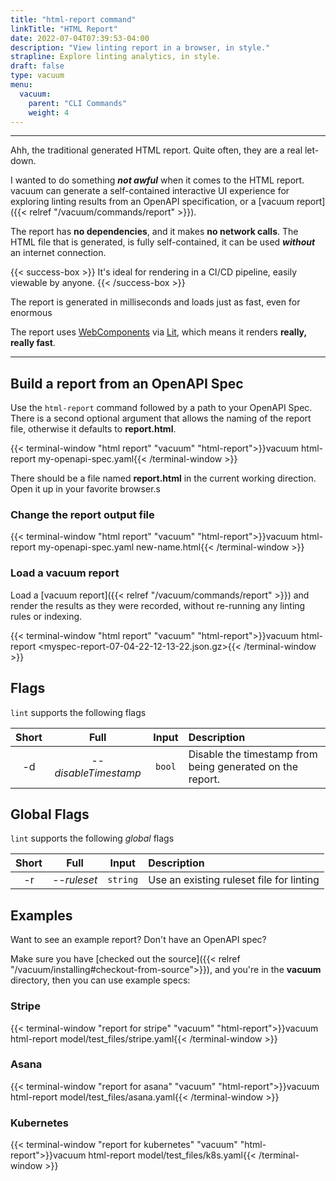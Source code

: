 ```yaml
---
title: "html-report command"
linkTitle: "HTML Report"
date: 2022-07-04T07:39:53-04:00
description: "View linting report in a browser, in style."
strapline: Explore linting analytics, in style.
draft: false
type: vacuum
menu:
  vacuum:
    parent: "CLI Commands"
    weight: 4
---
```


---

Ahh, the traditional generated HTML report. Quite often, they are a real let-down.

I wanted to do something **_not awful_** when it comes to the HTML report. vacuum can generate a self-contained
interactive UI experience for exploring linting results from an OpenAPI specification, or a 
[vacuum report]({{< relref "/vacuum/commands/report" >}}).

The report has **no dependencies**, and it makes **no network calls**. The HTML file that is generated, is fully 
self-contained, it can be used **_without_** an internet connection.


{{< success-box >}}
It's ideal for rendering in a CI/CD pipeline, easily viewable by anyone.
{{< /success-box >}}

The report is generated in milliseconds and loads just as fast, even for enormous 

The report uses [WebComponents](https://www.webcomponents.org/) via [Lit](https://lit.dev/), which means
it renders **really, really fast**.

---

## Build a report from an OpenAPI Spec

Use the `html-report` command followed by a path to your OpenAPI Spec. There is a second optional argument
that allows the naming of the report file, otherwise it defaults to **report.html**.

{{< terminal-window
"html report"
"vacuum"
"html-report">}}vacuum html-report my-openapi-spec.yaml{{< /terminal-window >}} 

There should be a file named **report.html** in the current working direction. Open it up in your favorite browser.s

### Change the report output file

{{< terminal-window
"html report"
"vacuum"
"html-report">}}vacuum html-report my-openapi-spec.yaml new-name.html{{< /terminal-window >}}

### Load a vacuum report

Load a [vacuum report]({{< relref "/vacuum/commands/report" >}}) and render the results as they were recorded,
without re-running any linting rules or indexing.

{{< terminal-window
"html report"
"vacuum"
"html-report">}}vacuum html-report &lt;myspec-report-07-04-22-12-13-22.json.gz&gt;{{< /terminal-window >}}

## Flags

`lint` supports the following flags

| Short |         Full         | Input  | Description                                               |
|:-----:|:--------------------:|:------:|:----------------------------------------------------------|
|  -d   | _--disableTimestamp_ | `bool` | Disable the timestamp from being generated on the report. |

## Global Flags

`lint` supports the following _global_ flags

| Short |     Full     |  Input   | Description                                       |
|:-----:|:------------:|:--------:|:--------------------------------------------------|
|  -r   | _--ruleset_  | `string` | Use an existing ruleset file for linting          |

## Examples

Want to see an example report? Don't have an OpenAPI spec? 

Make sure you have [checked out the source]({{< relref "/vacuum/installing#checkout-from-source">}}), and 
you're in the **vacuum** directory, then you can use example specs:

### Stripe

{{< terminal-window
"report for stripe"
"vacuum"
"html-report">}}vacuum html-report model/test_files/stripe.yaml{{< /terminal-window >}}


### Asana

{{< terminal-window
"report for asana"
"vacuum"
"html-report">}}vacuum html-report model/test_files/asana.yaml{{< /terminal-window >}}

### Kubernetes

{{< terminal-window
"report for kubernetes"
"vacuum"
"html-report">}}vacuum html-report model/test_files/k8s.yaml{{< /terminal-window >}}
